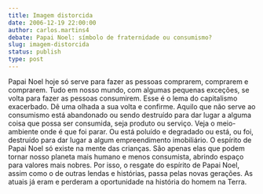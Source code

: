 ```yaml
---
title: Imagem distorcida
date: 2006-12-19 22:00:00
author: carlos.martins4
debate: Papai Noel: símbolo de fraternidade ou consumismo? 
slug: imagem-distorcida
status: publish 
type: post
---
```


Papai Noel hoje só serve para fazer as pessoas comprarem, comprarem e comprarem. Tudo em nosso mundo, com algumas pequenas exceções, se volta para fazer as pessoas consumirem. Esse é o lema do capitalismo exacerbado. Dê uma olhada a sua volta e confirme. Aquilo que não serve ao consumismo está abandonado ou sendo destruído para dar lugar a alguma coisa que possa ser consumida, seja produto ou serviço. Veja o meio-ambiente onde é que foi parar. Ou está poluído e degradado ou está, ou foi, destruído para dar lugar a algum empreendimento imobiliário. O espírito de Papai Noel só existe na mente das crianças. São apenas elas que podem tornar nosso planeta mais humano e menos consumista, abrindo espaço para valores mais nobres. Por isso, o resgate do espírito de Papai Noel, assim como o de outras lendas e histórias, passa pelas novas gerações. As atuais já eram e perderam a oportunidade na história do homem na Terra.

